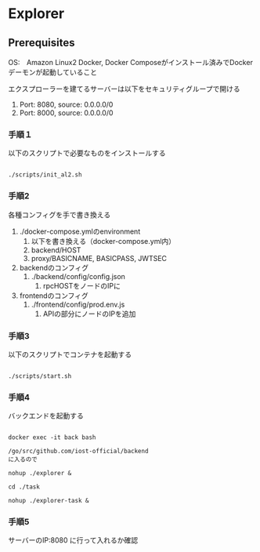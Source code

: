 # Explorer

## Prerequisites

OS:　Amazon Linux2
Docker, Docker Composeがインストール済みでDockerデーモンが起動していること

エクスプローラーを建てるサーバーは以下をセキュリティグループで開ける

1. Port: 8080, source: 0.0.0.0/0
2. Port: 8000, source: 0.0.0.0/0

### 手順１

以下のスクリプトで必要なものをインストールする

```

./scripts/init_al2.sh

```

### 手順2

各種コンフィグを手で書き換える

1. ./docker-compose.ymlのenvironment
   1. 以下を書き換える（docker-compose.yml内）
   2. backend/HOST
   3. proxy/BASICNAME, BASICPASS, JWTSEC
2. backendのコンフィグ
   1. ./backend/config/config.json
      1. rpcHOSTをノードのIPに
3. frontendのコンフィグ
   1. ./frontend/config/prod.env.js
      1. APIの部分にノードのIPを追加

### 手順3 

以下のスクリプトでコンテナを起動する

```

./scripts/start.sh

```

### 手順4

バックエンドを起動する
<!-- TODO 自動化 -->

```

docker exec -it back bash

/go/src/github.com/iost-official/backend
に入るので

nohup ./explorer &

cd ./task

nohup ./explorer-task & 

```

### 手順5

サーバーのIP:8080
に行って入れるか確認
